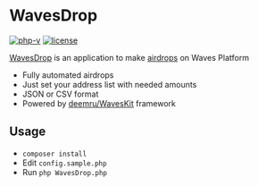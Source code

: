 # WavesDrop

[![php-v](https://img.shields.io/packagist/php-v/deemru/waveskit.svg)](https://packagist.org/packages/deemru/waveskit) [![license](https://img.shields.io/github/license/deemru/WavesDrop.svg)](https://github.com/deemru/WavesDrop)

[WavesDrop](https://github.com/deemru/WavesDrop) is an application to make [airdrops](https://en.wikipedia.org/wiki/Airdrop_(cryptocurrency)) on Waves Platform

- Fully automated airdrops
- Just set your address list with needed amounts
- JSON or CSV format
- Powered by [deemru/WavesKit](https://github.com/deemru/WavesKit) framework

## Usage

- `composer install`
- Edit `config.sample.php`
- Run `php WavesDrop.php`
